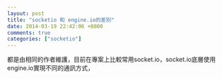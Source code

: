 ```yaml
---
layout: post
title: "socketio 和 engine.io的差別"
date: 2014-03-19 22:42:06 +0800
comments: true
categories: ["socketio"]
---
```


都是由相同的作者維護，目前在專案上比較常用socket.io，socket.io底層使用engine.io實現不同的通訊方式，